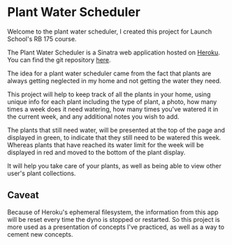 # Plant Water Scheduler

Welcome to the plant water scheduler, I created this project for Launch School's RB 175 course.

The Plant Water Scheduler is a Sinatra web application hosted on [Heroku](https://plant-water-scheduler.herokuapp.com/home). You can find the git repository [here](https://github.com/DanielSLew/plant_scheduler).

The idea for a plant water scheduler came from the fact that plants are always getting neglected in my home and not getting the water they need.

This project will help to keep track of all the plants in your home, using unique info for each plant including the type of plant, a photo, how many times a week does it need watering, how many times you've watered it in the current week, and any additional notes you wish to add.

The plants that still need water, will be presented at the top of the page and displayed in green, to indicate that they still need to be watered this week. Whereas plants that have reached its water limit for the week will be displayed in red and moved to the bottom of the plant display.

It will help you take care of your plants, as well as being able to view other user's plant collections.

## Caveat

Because of Heroku's ephemeral filesystem, the information from this app will be reset every time the dyno is stopped or restarted. So this project is more used as a presentation of concepts I've practiced, as well as a way to cement new concepts.
